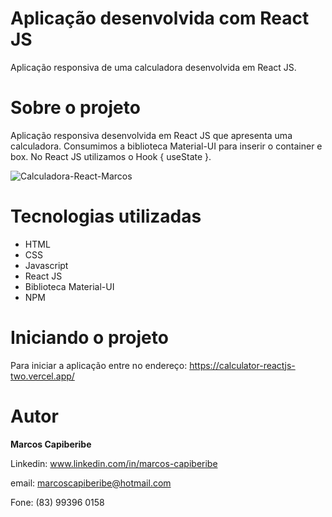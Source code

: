 # Aplicação desenvolvida com React JS

Aplicação responsiva de uma calculadora desenvolvida em React JS.

# Sobre o projeto

Aplicação responsiva desenvolvida em React JS que apresenta uma calculadora. Consumimos a biblioteca Material-UI para inserir o container e box. 
No React JS utilizamos o Hook { useState }.  

![Calculadora-React-Marcos](https://user-images.githubusercontent.com/96851717/173709761-41ee08a2-5622-4ba4-b02f-af2b850d3b61.jpeg)

# Tecnologias utilizadas

* HTML
* CSS 
* Javascript
* React JS
* Biblioteca Material-UI
* NPM

# Iniciando o projeto
Para iniciar a aplicação entre no endereço: https://calculator-reactjs-two.vercel.app/

# Autor
<b>Marcos Capiberibe</b>

Linkedin: www.linkedin.com/in/marcos-capiberibe

email: marcoscapiberibe@hotmail.com

Fone: (83) 99396 0158
